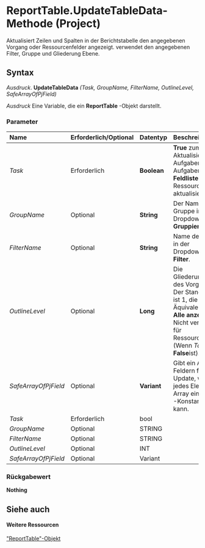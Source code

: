 
# ReportTable.UpdateTableData-Methode (Project)
Aktualisiert Zeilen und Spalten in der Berichtstabelle den angegebenen Vorgang oder Ressourcenfelder angezeigt. verwendet den angegebenen Filter, Gruppe und Gliederung Ebene.

## Syntax

 _Ausdruck_. **UpdateTableData** _(Task,_ _GroupName,_ _FilterName,_ _OutlineLevel,_ _SafeArrayOfPjField)_

 _Ausdruck_ Eine Variable, die ein **ReportTable** -Objekt darstellt.


### Parameter



|**Name**|**Erforderlich/Optional**|**Datentyp**|**Beschreibung**|
|:-----|:-----|:-----|:-----|
| _Task_|Erforderlich|**Boolean**|**True** zum Aktualisieren von Aufgabendaten im Aufgabenbereich **Feldliste**;  **False** Ressourcendaten aktualisieren.|
| _GroupName_|Optional|**String**|Der Name der Gruppe in der Dropdownliste  **Gruppieren nach**.|
| _FilterName_|Optional|**String**|Name des Filters in der Dropdownliste  **Filter**.|
| _OutlineLevel_|Optional|**Long**|Die Gliederungsebene des Vorgangs. Der Standardwert ist 1, die das Äquivalent von  **Alle anzeigen**. Nicht verwendet für Ressourcenfelder (Wenn  _Task_ **False**ist).|
| _SafeArrayOfPjField_|Optional|**Variant**|Gibt ein Array von Feldern für das Update, wobei jedes Element im Array eine [PjField](f0df0929-921c-1f33-ab42-192efdaeb64d.md) -Konstanten sein kann.|
| _Task_|Erforderlich|bool||
| _GroupName_|Optional|STRING||
| _FilterName_|Optional|STRING||
| _OutlineLevel_|Optional|INT||
| _SafeArrayOfPjField_|Optional|Variant||

### Rückgabewert

 **Nothing**


## Siehe auch


#### Weitere Ressourcen


["ReportTable"-Objekt](db9846c7-fd53-ae5a-7a43-35dfc60f4fe4.md)